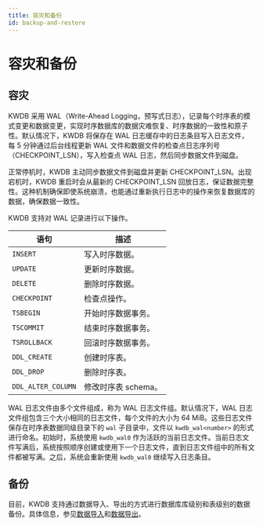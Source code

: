```yaml
---
title: 容灾和备份
id: backup-and-restore
---
```


# 容灾和备份

## 容灾

KWDB 采用 WAL（Write-Ahead Logging，预写式日志），记录每个时序表的模式变更和数据变更，实现时序数据库的数据灾难恢复、时序数据的一致性和原子性。默认情况下，KWDB 将保存在 WAL 日志缓存中的日志条目写入日志文件，每 5 分钟通过后台线程更新 WAL 文件和数据文件的检查点日志序列号（CHECKPOINT_LSN），写入检查点 WAL 日志，然后同步数据文件到磁盘。

正常停机时，KWDB 主动同步数据文件到磁盘并更新 CHECKPOINT_LSN。出现宕机时，KWDB 重启时会从最新的 CHECKPOINT_LSN 回放日志，保证数据完整性。这种机制确保即使系统崩溃，也能通过重新执行日志中的操作来恢复数据库的数据，确保数据一致性。

KWDB 支持对 WAL 记录进行以下操作。

| 语句             | 描述              |
| ---------------- | ----------------- |
| `INSERT`           | 写入时序数据。      |
| `UPDATE`           | 更新时序数据。      |
| `DELETE`           | 删除时序数据。      |
| `CHECKPOINT`       | 检查点操作。        |
| `TSBEGIN`          | 开始时序数据事务。  |
| `TSCOMMIT`         | 结束时序数据事务。  |
| `TSROLLBACK`       | 回滚时序数据事务。  |
| `DDL_CREATE`       | 创建时序表。        |
| `DDL_DROP`         | 删除时序表。        |
| `DDL_ALTER_COLUMN` | 修改时序表 schema。 |

WAL 日志文件由多个文件组成，称为 WAL 日志文件组。默认情况下，WAL 日志文件组包含三个大小相同的日志文件，每个文件的大小为 64 MiB。这些日志文件保存在时序表数据同级目录下的 `wal` 子目录中，文件以 `kwdb_wal<number>` 的形式进行命名。初始时，系统使用 `kwdb_wal0` 作为活跃的当前日志文件。当前日志文件写满后，系统按照顺序创建或使用下一个日志文件，直到日志文件组中的所有文件都被写满。之后，系统会重新使用 `kwdb_wal0` 继续写入日志条目。

## 备份

目前，KWDB 支持通过数据导入、导出的方式进行数据库库级别和表级别的数据备份。具体信息，参见[数据导入](../db-administration/import-export-data/import-data.md)和[数据导出](../db-administration/import-export-data/import-data.md)。
